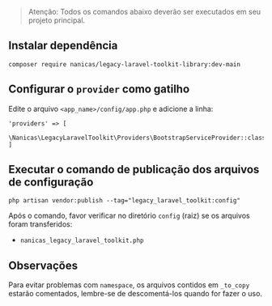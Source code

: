 > Atenção: Todos os comandos abaixo deverão ser executados em seu projeto principal.

## Instalar dependência
```
composer require nanicas/legacy-laravel-toolkit-library:dev-main
```

## Configurar o `provider` como gatilho
Edite o arquivo `<app_name>/config/app.php` e adicione a linha:
```
'providers' => [
    \Nanicas\LegacyLaravelToolkit\Providers\BootstrapServiceProvider::class,
]
```

## Executar o comando de publicação dos arquivos de configuração
```
php artisan vendor:publish --tag="legacy_laravel_toolkit:config"
```

Após o comando, favor verificar no diretório `config` (raiz) se os arquivos foram transferidos:
- `nanicas_legacy_laravel_toolkit.php`

## Observações
Para evitar problemas com `namespace`, os arquivos contidos em `_to_copy` estarão comentados, lembre-se de descomentá-los quando for fazer o uso.
